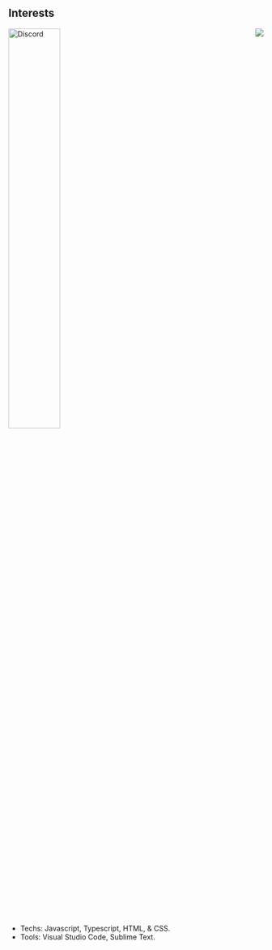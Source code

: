 ## Interests

<a href="https://discord.com/users/236651138747727872" target="_blank">
<img width="45%" src="https://lanyard.cnrad.dev/api/348321064738095104?bg=151515&borderRadius=5px" alt="Discord"/>
</a>

<img align='right' src="https://github-readme-stats.vercel.app/api?username=kauexz&show_icons=true&theme=material-palenight&count_private=true">

- Techs: Javascript, Typescript, HTML, & CSS.
- Tools: Visual Studio Code, Sublime Text.
